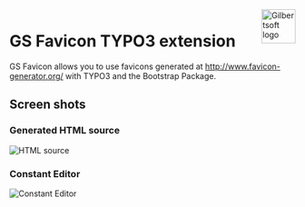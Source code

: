 <a href="http://gilbertsoft.org/">
    <img src="http://gilbertsoft.org/fileadmin/images/gilbertsoft.png" alt="Gilbertsoft logo" title="Gilbertsoft" align="right" height="60" />
</a>

GS Favicon TYPO3 extension
==========================

GS Favicon allows you to use favicons generated at http://www.favicon-generator.org/ with TYPO3 and the Bootstrap Package.

## Screen shots

### Generated HTML source

![HTML source](https://github.com/gilbertsoft/gsfavicon/blob/master/Documentation/Images/HtmlSource.png)

### Constant Editor

![Constant Editor](https://github.com/gilbertsoft/gsfavicon/blob/master/Documentation/Images/UserManual/ConstantEditor.png)
